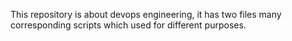 This repository is about devops engineering, it has two files many corresponding scripts which used for different purposes.
